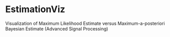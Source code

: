 # EstimationViz
Visualization of Maximum Likelihood Estimate versus Maximum-a-posteriori Bayesian Estimate (Advanced Signal Processing)
